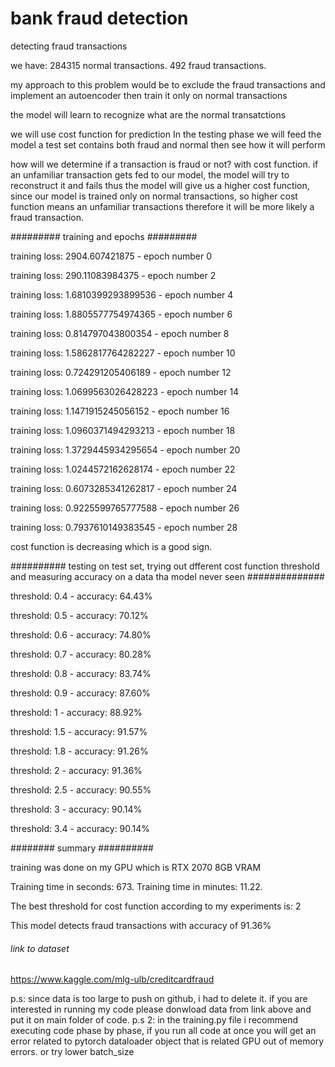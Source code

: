# bank fraud detection
 detecting fraud transactions


we have:
284315 normal transactions.
492 fraud transactions.

my approach to this problem would be to exclude the fraud transactions and implement an autoencoder
then train it only on normal transactions

the model will learn to recognize what are the normal transatctions

we will use cost function for prediction
In the testing phase we will feed the model a test set contains both fraud and normal
then see how it will perform


how will we determine if a transaction is fraud or not? with cost function.
if an unfamiliar transaction gets fed to our model, the model will try to reconstruct it and fails
thus the model will give us a higher cost function, since our model is trained only on normal 
transactions, so higher cost function means an unfamiliar transactions therefore
it will be more likely a fraud transaction.






######### training and epochs #########

training loss: 2904.607421875 - epoch number 0

training loss: 290.11083984375 - epoch number 2

training loss: 1.6810399293899536 - epoch number 4

training loss: 1.8805577754974365 - epoch number 6

training loss: 0.814797043800354 - epoch number 8

training loss: 1.5862817764282227 - epoch number 10

training loss: 0.724291205406189 - epoch number 12

training loss: 1.0699563026428223 - epoch number 14

training loss: 1.1471915245056152 - epoch number 16

training loss: 1.0960371494293213 - epoch number 18

training loss: 1.3729445934295654 - epoch number 20

training loss: 1.0244572162628174 - epoch number 22

training loss: 0.6073285341262817 - epoch number 24

training loss: 0.9225599765777588 - epoch number 26

training loss: 0.7937610149383545 - epoch number 28

cost function is decreasing which is a good sign.





########## testing on test set, trying out dfferent cost function threshold and measuring accuracy on a data tha model never seen ##############

threshold: 0.4 - accuracy: 64.43%

threshold: 0.5 - accuracy: 70.12%

threshold: 0.6 - accuracy: 74.80%

threshold: 0.7 - accuracy: 80.28%

threshold: 0.8 - accuracy: 83.74%

threshold: 0.9 - accuracy: 87.60%

threshold: 1 - accuracy: 88.92%

threshold: 1.5 - accuracy: 91.57%

threshold: 1.8 - accuracy: 91.26%

threshold: 2 - accuracy: 91.36%

threshold: 2.5 - accuracy: 90.55%

threshold: 3 - accuracy: 90.14%

threshold: 3.4 - accuracy: 90.14%






######## summary ##########

training was done on my GPU which is RTX 2070 8GB VRAM

Training time in seconds: 673.
Training time in minutes: 11.22.

The best threshold for cost function according to my experiments is: 2 

This model detects fraud transactions with accuracy of 91.36%




###### link to dataset #######
https://www.kaggle.com/mlg-ulb/creditcardfraud




p.s: since data is too large to push on github, i had to delete it. if you are interested in running my code please donwload data from link above and put it on main folder of code.
p.s 2: in the training.py file i recommend executing code phase by phase, if you run all code at once you will get an error related to pytorch dataloader object that is related
GPU out of memory errors. or try lower batch_size



